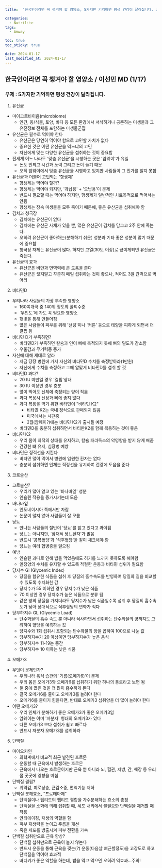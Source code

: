 ```yaml
---
title:  "한국인이라면 꼭 챙겨야 할 영양소, 5가지만 기억하면 평생 건강이 달라집니다. : 이선민 MD" 

categories:
  - Nutrilite
tags:
  - Amway

toc: true
toc_sticky: true

date: 2024-01-17
last_modified_at: 2024-01-17
---
```



## 한국인이라면 꼭 챙겨야 할 영양소 / 이선민 MD (1/17)
### 부제 : 5가지만 기억하면 평생 건강이 달라집니다.
1. 유산균
  + 마이크로바이옴(microbiome)
    - 인간, 동/식물, 토양, 바다 등 모든 환경에서 서식하거나 공존하는 미생물과 그 유전정보 전체를 포함하는 미생물군집
  + 유산균은 필수로 먹어야 한다
    - 유산균은 당연히 먹어야 함으로 고민할 가치가 없다
    - 중요한 것은 어떤 유산균을 먹느냐의 고민
    - 자신에게 맞는 다양한 유산균을 섭취하는 것이 중요함
  + 전세계 어느 나라도 '맞춤 유산균'을 시행하는 곳은 '암웨이'가 유일
    - 돈도 안되고 시간과 노력 그리고 돈이 들기 때문
    - 오직 암웨이에서 맞춤 유산균을 시행하고 있지만 사람들이 그 진가를 알지 못함
  + 유산균과 더불어 고민되는 '항생제'
    - 항생제는 먹어야 할까?
    - 항생제는 먹어야 되지만, '과납용' + '오납용'이 문제
    - 반드시 필요할 때는 먹어야 하지만, 항생제가 일반적인 치료목적으로 먹어서는 안됨
    - 항생제는 장속 미생물을 모두 죽이기 때문에, 좋은 유산균을 섭취해야 함
  + 김치과 청국장
    - 김치에는 유산균이 없다
    - 김치에는 유산균 사채가 있을 뿐, 많은 유산균이 김치를 담그고 2주 안에 죽는다.
    - 오히려 유산균이 좋아하는(분해하기 쉬운) 성분과 기타 좋은 성분이 많기 때문에 중요함
    - 청국장 자체는 유산균이 많다. 하지만 고열(30도 이상)로 끓이게되면 유산균은 죽는다.
  + 유산균의 효과
    - 유산균은 비만과 면역력에 큰 도움을 준다
    - 유산균은 끊지말고 꾸준히 매일 섭취하는 것이 좋으나, 적어도 3일 간격으로 먹어라

2. 비타민D
  + 우리나라 사람들의 가장 부족한 영양소
    - 160여개국 중 140위 정도의 꼴찌수준
    - '무인도'에 가도 꼭 필요한 영양소
    - 햇빛을 통해 만들어짐
    - 많은 사람들이 피부를 위해 '선팅'이나 '커튼' 등으로 태양을 피하게 되면서 더 결핍 됨
  + 비타민 D가 부족하면?
    - 비타민D가 부족하면 칼슘과 인이 뼈에 축적되지 못해 뼈의 밀도가 감소함
    - 우울감과 무기력증 증가
  + 자신에 대해 제대로 알라
    - 지금 당장 병원에 가서 자신의 비타민D 수치를 측정받아라(1만원)
    - 자신에게 수치를 측정하고 그에 알맞게 비타민D를 섭취 할 것
  + 비타민D 과다?
    - 20 IU 미만일 경우 '결핍'상태
    - 30 IU 이상인 경우 충분
    - 많이 먹어도 신체에 축정되는 양이 적음
    - 과다 복용시 신장과 뼈에 좋지 않다
    - 과다 복용을 막기 위한 비타민이 "비타민 K2"
      - 비타민 K2는 국내 정식으로 판매되지 않음
      - 미국에서는 시판중
      - 3월(암웨이?)에는 비타민 K2가 출시될 예정
    - 비타민D를 충분히 섭취하면서 바티만K2를 함께 복용하는 것이 좋음
  + 비타민 K2
    - 우리 몸이 최적의 상태를 유지하고, 칼슘 패러독스의 악영향을 받지 않게 해줌
    - 건강한 뼈 유지, 심장병 예방
  + 비타민은 정적선을 지킨다
    - 비타민 많이 먹어서 병원에 입원한 환자는 없다
    - 충분히 섭취하면 인체는 적정선을 유지하여 건강에 도움을 준다

3. 코로솔산
  + 코로솔산?
    - 우리가 많아 알고 있는 '바나바잎' 성분
    - 인슐린 작용을 증가시키는데 도움
  + 바나바잎
    - 인도네이시아 쪽에서만 자람
    - 논문이 많지 않아 사람들이 잘 모름
  + 당뇨
    - 만나는 사람들의 절반이 '당뇨'를 앓고 있다고 봐야됨
    - 당뇨는 아니지만, '잠재적 당뇨환자'가 많음
    - 반드시 '공복혈당'과 '식후혈당'을 같이 체크해야 함
    - 당뇨는 여러 합병증을 일으킴
  + 예방
    - 인슐린 과다로 인해 밥을 먹었음에도 허기를 느끼지 못하도록 해야함
    - 일정양의 수치를 유지할 수 있도록 적절한 운동과 비타민 섭위가 필요함
  + 당지수 GI (Glycemic Index)
    - 당질을 함유한 식품을 섭취 후 당질의 흡수속도를 반영하여 당질의 질을 비교할 수 있도록 수치화한 값
    - 당지수가 55 이하인 경우 당지수가 낮은 식품
    - 70 이상인 경우 당지수가 높은 식품으로 분류 됨
    - 같은 양의 당질을 가지더라도 당지수가 낮은 식품일수록 섭취 후 당질의 흡수속도가 낮아 상대적으로 식후혈당의 변화가 적다
  + 당부하지수 GL (Glycemic Load)
    - 탄수화물의 흡수 속도 뿐 아니라 식사하면서 섭취하는 탄수화물의 양까지도 고려하여 혈당을 예측하는 값
    - 당지수와 1회 섭취시 포함되는 탄수화물의 양을 곱하여 100으로 나눈 값
    - 당부하지수가 20 이상이면 당부하지수가 높은 음식
    - 당부하지수 11-19는 중간
    - 당부하지수 10 이하는 낮은 식품

4. 오메가3
  + 무엇이 문제인가?
    - 우리나라 음식 습관의 '기름(오메가6)'이 문제
    - 우리 몸은 오메가3와 오메가6를 섭취하기 위한 하나의 통로라고 보면 됨
    - 둘 중에 많은 것을 더 많이 흡수하게 된다
    - 결국 오메가6를 줄이고 오메가3를 늘려야 한다
    - 오메가6를 줄이기 힘들다면, 반대로 오메가3 섭취양을 더 많이 늘려야 한다
  + 어떤 오메가3?
    - 우리 인체가 분해하기 좋은 오메가3가 좋은 오메가3임
    - 암웨이는 이미 '저분자' 형태의 오메가3가 있다
    - 다른 오메가3 보다 섭취가 쉽고 빠르다
    - 반드시 저분자 오메가3를 섭취하라

5. 단백질 
  + 마이오카인
    - 의학계에서 비교적 최근 발견된 호르몬
    - 운동할 때 근육에서 발생하는 호르몬
    - 근육에서 나오는 호르몬이지만 근육 뿐 아니라 뇌, 혈관, 지방, 간, 췌장 등 우리 몸 곳곳에 영향을 미침
  + 단백질 결핍?
    - 위약감, 피로상승, 근감소증, 면역기능 저하
  + 단백질 분해효소, "프로테아제"
    - 단백질이나 펩티드의 팹티드 결합을 가수분해하는 효소의 총칭
    - 단백질을 소화에 의해 섭취할 때, 세포 내외에서 불필요한 단백질을 제거할 때 작용
    - 안티에이징, 재생의 역할을 함
    - 피부 재생력을 높이고 주름을 개선
    - 죽은 세포를 방출시켜 피부 전환을 가속
  + 단백질 섭취만으로 근육 향상?
    - 단백질 섭취만으로 근육이 늘지 않는다
    - 반드시 운동을 통해 근육을 찢는(?) 운동(다음날 뻐근할정도)을 고강도로 하고 단백질을 먹어야 효과적
    - 바디키가 좋은 역할을 하는데, 밥을 먹고 먹으면 오히려 역효과...주의!